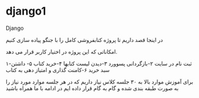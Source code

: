 # django1
Django<br>
 <title>به نام خدا </title>
 <p>در اینجا قصد داریم تا پروژه کتابفروشی کامل را با جنگو پیاده سازی کنیم</p>
<p>امکاناتی که این پروژه در اختیار کاربر قرار می دهد.</p>
<p>
۱-ثبت نام در سایت
۲-بازگردانی پسوورد
۳-دیدن لیست کتابها
۴-خرید کتاب
۵- داشتن سبد خرید
۶-کامنت گذاری و امتیاز دهی به کتاب
</p>
<p>برای آموزش موارد بالا به ۳۰ جلسه کلاس نیاز داریم که در هر جلسه موارد مورد نیاز را به صورت طبقه بندی شده و گام به گام قرار داده ایم
در ادامه با ما همراه باشید</p>

